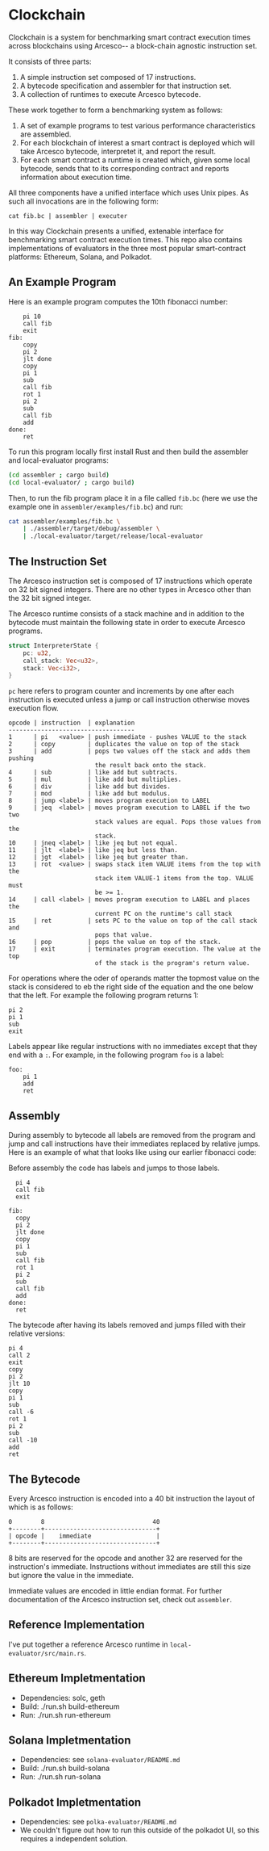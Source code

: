 # Clockchain

Clockchain is a system for benchmarking smart contract execution times
across blockchains using Arcesco-- a block-chain agnostic instruction set.

It consists of three parts:

1. A simple instruction set composed of 17 instructions.
2. A bytecode specification and assembler for that instruction set.
3. A collection of runtimes to execute Arcesco bytecode.

These work together to form a benchmarking system as follows:

1. A set of example programs to test various performance
   characteristics are assembled.
2. For each blockchain of interest a smart contract is deployed which
   will take Arcesco bytecode, interpretet it, and report the result.
3. For each smart contract a runtime is created which, given some
   local bytecode, sends that to its corresponding contract and
   reports information about execution time.

All three components have a unified interface which uses Unix pipes. As
such all invocations are in the following form:

```
cat fib.bc | assembler | executer
```

In this way Clockchain presents a unified, extenable interface for
benchmarking smart contract execution times. This repo also contains
implementations of evaluators in the three most popular smart-contract
platforms: Ethereum, Solana, and Polkadot.

## An Example Program

Here is an example program computes the 10th fibonacci number:

```
	pi 10
	call fib
	exit
fib:
	copy
	pi 2
	jlt done
	copy
	pi 1
	sub
	call fib
	rot 1
	pi 2
	sub
	call fib
	add
done:
	ret

```

To run this program locally first install Rust and then build the
assembler and local-evaluator programs:

```bash
(cd assembler ; cargo build)
(cd local-evaluator/ ; cargo build)
```

Then, to run the fib program place it in a file called `fib.bc` (here
we use the example one in `assembler/examples/fib.bc`) and run:

```bash
cat assembler/examples/fib.bc \
    | ./assembler/target/debug/assembler \
    | ./local-evaluator/target/release/local-evaluator
```

## The Instruction Set

The Arcesco instruction set is composed of 17 instructions which
operate on 32 bit signed integers. There are no other types in Arcesco
other than the 32 bit signed integer.

The Arcesco runtime consists of a stack machine and in addition to the
bytecode must maintain the following state in order to execute Arcesco
programs.

```rust
struct InterpreterState {
    pc: u32,
    call_stack: Vec<u32>,
    stack: Vec<i32>,
}
```

`pc` here refers to program counter and increments by one after each
instruction is executed unless a jump or call instruction otherwise
moves execution flow.

```
opcode | instruction  | explanation
-----------------------------------
1      | pi   <value> | push immediate - pushes VALUE to the stack
2      | copy         | duplicates the value on top of the stack
3      | add          | pops two values off the stack and adds them pushing
                        the result back onto the stack.
4      | sub          | like add but subtracts.
5      | mul          | like add but multiplies.
6      | div          | like add but divides.
7      | mod          | like add but modulus.
8      | jump <label> | moves program execution to LABEL
9      | jeq  <label> | moves program execution to LABEL if the two two
                        stack values are equal. Pops those values from the
						stack.
10     | jneq <label> | like jeq but not equal.
11     | jlt  <label> | like jeq but less than.
12     | jgt  <label> | like jeq but greater than.
13     | rot  <value> | swaps stack item VALUE items from the top with the
                        stack item VALUE-1 items from the top. VALUE must
						be >= 1.
14     | call <label> | moves program execution to LABEL and places the
                        current PC on the runtime's call stack
15     | ret          | sets PC to the value on top of the call stack and
                        pops that value.
16     | pop          | pops the value on top of the stack.
17     | exit         | terminates program execution. The value at the top
                        of the stack is the program's return value.
```

For operations where the oder of operands matter the topmost value on
the stack is considered to eb the right side of the equation and the
one below that the left. For example the following program returns 1:

```
pi 2
pi 1
sub
exit
```

Labels appear like regular instructions with no immediates except that
they end with a `:`. For example, in the following program `foo` is a
label:

```
foo:
	pi 1
	add
	ret
```

## Assembly

During assembly to bytecode all labels are removed from the program
and jump and call instructions have their immediates replaced by
relative jumps. Here is an example of what that looks like using our
earlier fibonacci code:

Before assembly the code has labels and jumps to those labels.

```
  pi 4
  call fib
  exit

fib:
  copy
  pi 2
  jlt done
  copy
  pi 1
  sub
  call fib
  rot 1
  pi 2
  sub
  call fib
  add
done:
  ret
```

The bytecode after having its labels removed and jumps filled with
their relative versions:

```
pi 4
call 2
exit
copy
pi 2
jlt 10
copy
pi 1
sub
call -6
rot 1
pi 2
sub
call -10
add
ret
```

## The Bytecode

Every Arcesco instruction is encoded into a 40 bit instruction the
layout of which is as follows:

```
0        8                              40
+--------+-------------------------------+
| opcode |    immediate                  |
+--------+-------------------------------+
```

8 bits are reserved for the opcode and another 32 are reserved for the
instruction's immediate. Instructions without immediates are still
this size but ignore the value in the immediate.

Immediate values are encoded in little endian format. For further
documentation of the Arcesco instruction set, check out `assembler`.

## Reference Implementation

I've put together a reference Arcesco runtime in
`local-evaluator/src/main.rs`.

## Ethereum Impletmentation

- Dependencies: solc, geth
- Build: ./run.sh build-ethereum
- Run: ./run.sh run-ethereum

## Solana Impletmentation

- Dependencies: see `solana-evaluator/README.md`
- Build: ./run.sh build-solana
- Run: ./run.sh run-solana

## Polkadot Impletmentation

- Dependencies: see `polka-evaluator/README.md`
- We couldn't figure out how to run this outside of the polkadot UI,
  so this requires a independent solution.